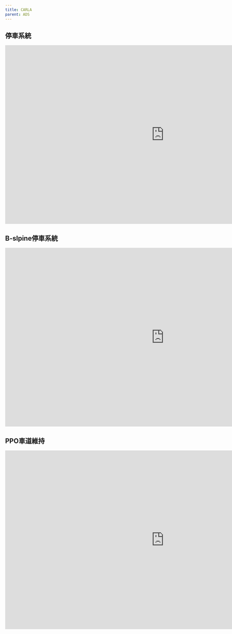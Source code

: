```yaml
---
title: CARLA
parent: ADS
---
```



## 停車系統
<iframe width="1024" height="576" src="https://www.youtube.com/embed/R8MlR27dG5Q" frameborder="0" allow="accelerometer; autoplay; clipboard-write; encrypted-media; gyroscope; picture-in-picture" allowfullscreen></iframe>

## B-slpine停車系統
<iframe width="1024" height="576" src="https://www.youtube.com/embed/4T-1ty0qJj4" frameborder="0" allow="accelerometer; autoplay; clipboard-write; encrypted-media; gyroscope; picture-in-picture" allowfullscreen></iframe>

## PPO車道維持
<iframe width="1024" height="576" src="https://www.youtube.com/embed/cVKPlF-uz_o" frameborder="0" allow="accelerometer; autoplay; clipboard-write; encrypted-media; gyroscope; picture-in-picture" allowfullscreen></iframe>
